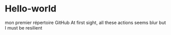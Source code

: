 # Hello-world
mon premier répertoire GitHub
At first sight, all these actions seems blur
but I must be resilient
